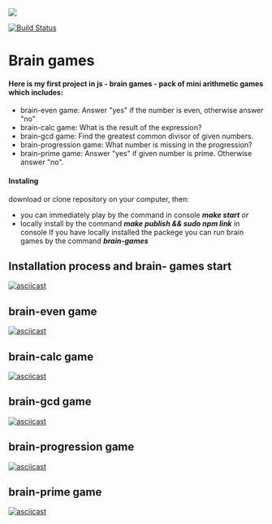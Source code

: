 <a href="https://codeclimate.com/github/XxMaKaPaKaxX/frontend-project-lvl1/maintainability"><img src="https://api.codeclimate.com/v1/badges/9f375081b6d3de9d55fc/maintainability" /></a>

[![Build Status](https://travis-ci.org/XxMaKaPaKaxX/frontend-project-lvl1.svg?branch=master)](https://travis-ci.org/XxMaKaPaKaxX/frontend-project-lvl1)

# Brain games
#### Here is my first project in js - brain games - pack of mini arithmetic games which includes:
* brain-even game: Answer "yes" if the number is even, otherwise answer "no"
* brain-calc game: What is the result of the expression?
* brain-gcd game: Find the greatest common divisor of given numbers.
* brain-progression game: What number is missing in the progression?
* brain-prime game: Answer "yes" if given number is prime. Otherwise answer "no".

#### Instaling 
 download or clone  repository on your computer, then: 
* you can immediately play by the command in console  ***make start*** 
		*or*
* locally install by the command  ***make publish && sudo npm link*** in console
If you have locally installed the packege you can run brain games by the command ***brain-games***

## Installation process and brain- games start
[![asciicast](https://asciinema.org/a/iHQEk8DFLyrnCw2h5uFRDhkXx.svg)](https://asciinema.org/a/iHQEk8DFLyrnCw2h5uFRDhkXx)

## brain-even game
[![asciicast](https://asciinema.org/a/gZ2wyKyOShs40rb1kcuPnDEKc.svg)](https://asciinema.org/a/gZ2wyKyOShs40rb1kcuPnDEKc)

## brain-calc game 
[![asciicast](https://asciinema.org/a/bUkk3J4KnbBWp2pNjybVazZF7.svg)](https://asciinema.org/a/bUkk3J4KnbBWp2pNjybVazZF7)

## brain-gcd game
[![asciicast](https://asciinema.org/a/H6Ia0oMFQqGzYqwisQ5H1DpnB.svg)](https://asciinema.org/a/H6Ia0oMFQqGzYqwisQ5H1DpnB)

## brain-progression game
[![asciicast](https://asciinema.org/a/eowsYeeDdrYaspoTkhMWeeiBY.svg)](https://asciinema.org/a/eowsYeeDdrYaspoTkhMWeeiBY)

## brain-prime game
[![asciicast](https://asciinema.org/a/iBThPJHkQrVuctUF9E3U5YEYB.svg)](https://asciinema.org/a/iBThPJHkQrVuctUF9E3U5YEYB)



